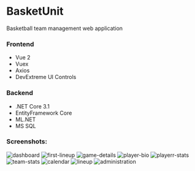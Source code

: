 # BasketUnit
Basketball team management web application

### Frontend
- Vue 2
- Vuex
- Axios
- DevExtreme UI Controls

### Backend
- .NET Core 3.1 
- EntityFramework Core
- ML.NET
- MS SQL


### Screenshots:
![dashboard](https://user-images.githubusercontent.com/52715998/133473367-18b7bd85-d246-4d94-84ea-38a795259766.png)
![first-lineup](https://user-images.githubusercontent.com/52715998/133473368-b9927d4a-7e9e-41de-b8ab-d775204c6d05.png)
![game-details](https://user-images.githubusercontent.com/52715998/133473370-f5e02a4d-4c33-4b1d-98d9-ee4970fedc4f.png)
![player-bio](https://user-images.githubusercontent.com/52715998/133473375-1554f734-1def-4ef2-b061-205d911ffc1d.png)
![playerr-stats](https://user-images.githubusercontent.com/52715998/133473376-85e1c3f3-e8fa-408c-8852-8251ae2104fe.png)
![team-stats](https://user-images.githubusercontent.com/52715998/133473377-849c7f48-d46b-43e8-9916-534e3b2a280c.png)
![calendar](https://user-images.githubusercontent.com/52715998/133473360-ad7976d9-ed8c-46ca-8857-5c73ee210234.png)
![lineup](https://user-images.githubusercontent.com/52715998/133473372-98bb0a96-e2b3-443e-90c8-4d89eeaf9b0c.png)
![administration](https://user-images.githubusercontent.com/52715998/133473381-e50cd5d2-83e4-4514-bc6d-258a6b9e2eba.png)
